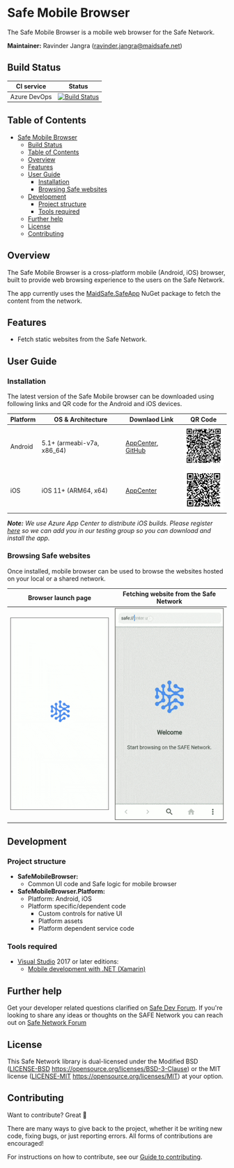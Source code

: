 # Safe Mobile Browser

The Safe Mobile Browser is a mobile web browser for the Safe Network.

**Maintainer:** Ravinder Jangra (ravinder.jangra@maidsafe.net)

## Build Status

|CI service|Status|
|---|---|
|Azure DevOps| [![Build Status](https://dev.azure.com/maidsafe/SafeMobileBrowser/_apis/build/status/Build%20%26%20Release%20CI?branchName=master)](https://dev.azure.com/maidsafe/SafeMobileBrowser/_build/latest?definitionId=22&branchName=master) |

## Table of Contents

- [Safe Mobile Browser](#safe-mobile-browser)
  - [Build Status](#build-status)
  - [Table of Contents](#table-of-contents)
  - [Overview](#overview)
  - [Features](#features)
  - [User Guide](#user-guide)
    - [Installation](#installation)
    - [Browsing Safe websites](#browsing-safe-websites)
  - [Development](#development)
    - [Project structure](#project-structure)
    - [Tools required](#tools-required)
  - [Further help](#further-help)
  - [License](#license)
  - [Contributing](#contributing)

## Overview

The Safe Mobile Browser is a cross-platform mobile (Android, iOS) browser, built to provide web browsing experience to the users on the Safe Network.

The app currently uses the [MaidSafe.SafeApp](https://www.nuget.org/packages/MaidSafe.SafeApp/) NuGet package to fetch the content from the network.

## Features

* Fetch static websites from the Safe Network.

## User Guide

### Installation

The latest version of the Safe Mobile browser can be downloaded using following links and QR code for the Android and iOS devices.

|Platform|OS & Architecture |Downlaod Link| QR Code|
|-|-|-|-|
|Android| 5.1+ (armeabi-v7a, x86_64) | [AppCenter](https://install.appcenter.ms/orgs/maidsafe-apps/apps/safe-mobile-browser/distribution_groups/community%20releases), [GitHub](https://github.com/maidsafe/sn_mobile_browser/releases) | <img src="docs/AppCenter-QR/android.png"  width="100" alt="Android-QR" /> |
|iOS    | iOS 11+ (ARM64, x64)       | [AppCenter](https://install.appcenter.ms/orgs/MaidSafe-Apps/apps/Safe-Mobile-Browser-1) | <img src="docs/AppCenter-QR/ios.png"  width="100" alt="iOS-QR" /> |

_**Note:** We use Azure App Center to distribute iOS builds. Please register [here](https://forms.gle/Svp7PU6dcf4ywmu19) so we can add you in our testing group so you can download and install the app._

### Browsing Safe websites

Once installed, mobile browser can be used to browse the websites hosted on your local or a shared network.

| Browser launch page |Fetching website from the Safe Network |
|:---:|:---:|
|<img src="docs/screenshots/launch-browser.gif"  width="250" alt="mobile-browser-homepage" />| <img src="docs/screenshots/load-website.gif"  width="250" alt="mobile-browser-homepage" /> |

## Development

### Project structure

* **SafeMobileBrowser:**
  * Common UI code and Safe logic for mobile browser
* **SafeMobileBrowser.Platform:**
  * Platform: Android, iOS
  * Platform specific/dependent code
    * Custom controls for native UI
    * Platform assets
    * Platform dependent service code

### Tools required

* [Visual Studio](https://visualstudio.microsoft.com/) 2017 or later editions:
  * [Mobile development with .NET (Xamarin)](https://docs.microsoft.com/en-us/xamarin/get-started/installation/?pivots=windows)

## Further help

Get your developer related questions clarified on [Safe Dev Forum](https://forum.safedev.org/). If you're looking to share any ideas or thoughts on the SAFE Network you can reach out on [Safe Network Forum](https://safenetforum.org/)

## License

This Safe Network library is dual-licensed under the Modified BSD ([LICENSE-BSD](LICENSE-BSD) https://opensource.org/licenses/BSD-3-Clause) or the MIT license ([LICENSE-MIT](LICENSE-MIT) https://opensource.org/licenses/MIT) at your option.

## Contributing

Want to contribute? Great :tada:

There are many ways to give back to the project, whether it be writing new code, fixing bugs, or just reporting errors. All forms of contributions are encouraged!

For instructions on how to contribute, see our [Guide to contributing](https://github.com/maidsafe/QA/blob/master/CONTRIBUTING.md).
